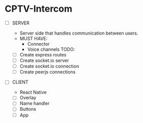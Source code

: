 # CPTV-Intercom

- [ ] SERVER
  - Server side that handles communication between users.
  * MUST HAVE:
    - Connector
    - Voice channels
  TODO:
  - [ ] Create express routes
  - [ ] Create socket.io server
  - [ ] Create socket.io connection
  - [ ] Create peerjs connections

- [ ] CLIENT
  * React Native
  
  - [ ] Overlay
  - [ ] Name handler 
  - [ ] Buttons
  - [ ] App
